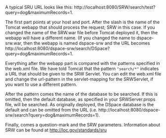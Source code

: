 A typical SRU URL looks like this: http://localhost:8080/SRW/search/test?query=dog&maximumRecords=1.

The first part points at your host and port. After the slash is the name of the Tomcat webapp that should process the request; SRW in this case. If you changed the name of the SRW.war file before Tomcat deployed it, then the webapp will have a different name. (If you changed the name to dspace-srw.war, then the webapp is named dspace-srw and the URL becomes http://localhost:8080/dspace-srw/search/DSpace?query=dog&maximumRecords=1.

Everything after the webapp part is compared with the patterns specified in the web.xml file. We have told Tomcat that the pattern `"search/*"` indicates a URL that should be given to the SRW Servlet. You can edit the web.xml file and change the url-pattern in the servlet-mapping for the SRWServlet, if you want to use a different pattern.

After the pattern comes the name of the database to be searched. If this is omitted, then the default database, as specified in your SRWServer.props file, will be searched. As originally deployed, the DSpace database is the default and can be omitted from the URL (i.e. http://localhost:8080/dspace-srw/search?query=dog&maximumRecords=1).

Finally, comes a question-mark and the SRW parameters. Information about SRW can be found at http://loc.gov/standards/sru
